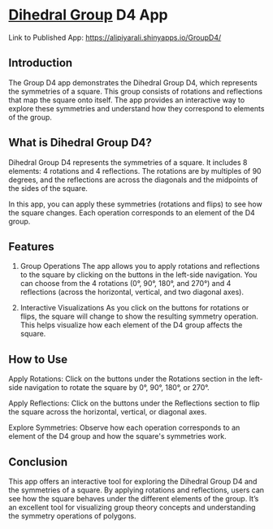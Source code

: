 # [Dihedral Group](https://en.wikipedia.org/wiki/Dihedral_group) D4 App

Link to Published App: https://alipiyarali.shinyapps.io/GroupD4/

## Introduction

The Group D4 app demonstrates the Dihedral Group D4, which represents the symmetries of a square. This group consists of rotations and reflections that map the square onto itself. The app provides an interactive way to explore these symmetries and understand how they correspond to elements of the group.

## What is Dihedral Group D4?

Dihedral Group D4 represents the symmetries of a square. It includes 8 elements: 4 rotations and 4 reflections. The rotations are by multiples of 90 degrees, and the reflections are across the diagonals and the midpoints of the sides of the square.

In this app, you can apply these symmetries (rotations and flips) to see how the square changes. Each operation corresponds to an element of the D4 group.

## Features

1. Group Operations
The app allows you to apply rotations and reflections to the square by clicking on the buttons in the left-side navigation. You can choose from the 4 rotations (0°, 90°, 180°, and 270°) and 4 reflections (across the horizontal, vertical, and two diagonal axes).

2. Interactive Visualizations
As you click on the buttons for rotations or flips, the square will change to show the resulting symmetry operation. This helps visualize how each element of the D4 group affects the square.

## How to Use

Apply Rotations: Click on the buttons under the Rotations section in the left-side navigation to rotate the square by 0°, 90°, 180°, or 270°.

Apply Reflections: Click on the buttons under the Reflections section to flip the square across the horizontal, vertical, or diagonal axes.

Explore Symmetries: Observe how each operation corresponds to an element of the D4 group and how the square's symmetries work.

## Conclusion

This app offers an interactive tool for exploring the Dihedral Group D4 and the symmetries of a square. By applying rotations and reflections, users can see how the square behaves under the different elements of the group. It’s an excellent tool for visualizing group theory concepts and understanding the symmetry operations of polygons.
